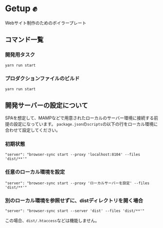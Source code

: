 # Getup ✊

Webサイト制作のためのボイラープレート

## コマンド一覧

### 開発用タスク
```bash
yarn run start
```

### プロダクションファイルのビルド

```bash
yarn run start
```

## 開発サーバーの設定について

SPAを想定して、MAMPなどで用意されたローカルのサーバー環境に接続する前提の設定になっています。
`package.json`の`scripts`の以下の行をローカル環境に合わせて設定してください。

### 初期状態

```
"server": "browser-sync start --proxy 'localhost:8104' --files 'dist/**'"
```

### 任意のローカル環境を設定

```
"server": "browser-sync start --proxy 'ローカルサーバーを設定' --files 'dist/**'"
```

### 別のローカル環境を参照せずに、distディレクトリを開く場合

```
"server": "browser-sync start --server 'dist' --files 'dist/**'"
```

この場合、`dist/.htaccess`などは機能しません。
